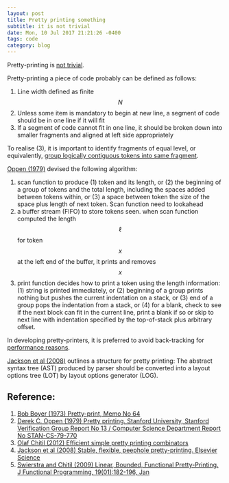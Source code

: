 ```yaml
---
layout: post
title: Pretty printing something
subtitle: it is not trivial
date: Mon, 10 Jul 2017 21:21:26 -0400
tags: code
category: blog
---
```


Pretty-printing is [not trivial][1].

Pretty-printing a piece of code probably can be defined as follows:

1. Line width defined as finite $$N$$
2. Unless some item is mandatory to begin at new line, a segment of code should
   be in one line if it will fit
3. If a segment of code cannot fit in one line, it should be broken down into
   smaller fragments and aligned at left side appropriately

To realise (3), it is important to identify fragments of equal level, or
equivalently, [group logically contiguous tokens into same fragment][2].

[Oppen (1979)][2] devised the following algorithm:

1. scan function to produce (1) token and its length, or (2) the beginning of a group of
   tokens and the total length, including the spaces added between tokens
   within, or (3) a space between token the size of the space plus length of
   next token. Scan function need to lookahead
2. a buffer stream (FIFO) to store tokens seen. when scan function computed the
   length $$\ell$$ for token $$x$$ at the left end of the buffer, it prints and
   removes $$x$$
3. print function decides how to print a token using the length information:
   (1) string is printed immediately, or (2) beginning of a group prints nothing
   but pushes the current indentation on a stack, or (3) end of a group pops the
   indentation from a stack, or (4) for a blank, check to see if the next block
   can fit in the current line, print a blank if so or skip to next line with
   indentation specified by the top-of-stack plus arbitrary offset.

In developing pretty-printers, it is preferred to avoid back-tracking for
[performance reasons][3].

[Jackson et al (2008)][4] outlines a structure for pretty printing: The abstract
syntax tree (AST) produced by parser should be converted into a layout options tree
(LOT) by layout options generator (LOG).

## Reference:
1. [Bob Boyer (1973) Pretty-print, Memo No 64][1]
2. [Derek C. Oppen (1979) Pretty printing. Stanford University, Stanford Verification Group Report No
   13 / Computer Science Department Report No STAN-CS-79-770][2]
3. [Olaf Chitil (2012) Efficient simple pretty printing combinators][3]
4. [Jackson et al (2008) Stable, flexible, peephole pretty-printing. Elsevier Science][4]
5. [Swierstra and Chitil (2009) Linear, Bounded, Functional Pretty-Printing. J Functional Programming, 19(01):182-196, Jan][5]

[1]: https://www.cs.utexas.edu/~boyer/pretty-print.pdf
[2]: http://i.stanford.edu/pub/cstr/reports/cs/tr/79/770/CS-TR-79-770.pdf
[3]: https://www.cs.kent.ac.uk/people/staff/oc/pretty.html
[4]: http://macbeth.cs.ucdavis.edu/ph-final.pdf
[5]: https://www.cs.kent.ac.uk/pubs/2009/2847/index.html
